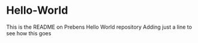 # Hello-World
This is the README on Prebens Hello World repository
Adding just a line to see how this goes
